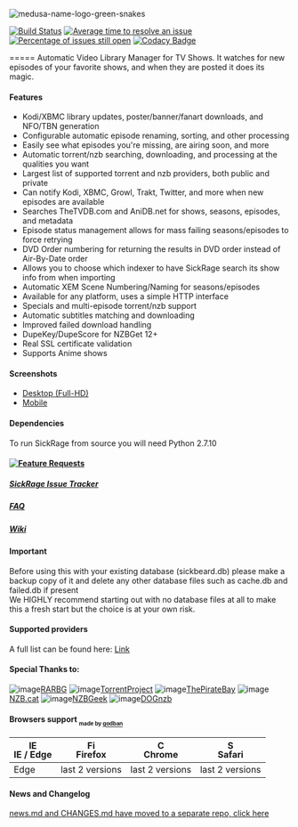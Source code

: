 ![medusa-name-logo-green-snakes](https://cloud.githubusercontent.com/assets/1867464/13375559/ede197ae-dd70-11e5-8cd0-b0eb239c977e.png)

[![Build Status](https://travis-ci.org/pymedusa/Medusa.svg?branch=develop)](https://travis-ci.org/pymedusa/Medusa) [![Average time to resolve an issue](http://isitmaintained.com/badge/resolution/pymedusa/Medusa.svg)](http://isitmaintained.com/project/pymedusa/Medusa "Average time to resolve an issue") [![Percentage of issues still open](http://isitmaintained.com/badge/open/pymedusa/Medusa.svg)](http://isitmaintained.com/project/pymedusa/Medusa "Percentage of issues still open")  [![Codacy Badge](https://api.codacy.com/project/badge/Grade/ade58b4469dd4b38bbbd681913d97bfc)](https://www.codacy.com/app/pymedusa/Medusa?utm_source=github.com&amp;utm_medium=referral&amp;utm_content=pymedusa/Medusa&amp;utm_campaign=Badge_Grade)

=====
Automatic Video Library Manager for TV Shows. It watches for new episodes of your favorite shows, and when they are posted it does its magic.

#### Features
 - Kodi/XBMC library updates, poster/banner/fanart downloads, and NFO/TBN generation
 - Configurable automatic episode renaming, sorting, and other processing
 - Easily see what episodes you're missing, are airing soon, and more
 - Automatic torrent/nzb searching, downloading, and processing at the qualities you want
 - Largest list of supported torrent and nzb providers, both public and private
 - Can notify Kodi, XBMC, Growl, Trakt, Twitter, and more when new episodes are available
 - Searches TheTVDB.com and AniDB.net for shows, seasons, episodes, and metadata
 - Episode status management allows for mass failing seasons/episodes to force retrying
 - DVD Order numbering for returning the results in DVD order instead of Air-By-Date order
 - Allows you to choose which indexer to have SickRage search its show info from when importing
 - Automatic XEM Scene Numbering/Naming for seasons/episodes
 - Available for any platform, uses a simple HTTP interface
 - Specials and multi-episode torrent/nzb support
 - Automatic subtitles matching and downloading
 - Improved failed download handling
 - DupeKey/DupeScore for NZBGet 12+
 - Real SSL certificate validation
 - Supports Anime shows

#### Screenshots
- [Desktop (Full-HD)](http://imgur.com/a/4fpBk)
- [Mobile](http://imgur.com/a/WPyG6)

#### Dependencies
 To run SickRage from source you will need Python 2.7.10

#### [![Feature Requests](https://cloud.githubusercontent.com/assets/390379/10127973/045b3a96-6560-11e5-9b20-31a2032956b2.png)](http://feathub.com/PyMedusa/SickRage)

##### [SickRage Issue Tracker](https://github.com/PyMedusa/SickRage/issues)

##### [FAQ](https://github.com/PyMedusa/SickRage/wiki/Frequently-Asked-Questions)

##### [Wiki](https://github.com/PyMedusa/SickRage/wiki)

#### Important
Before using this with your existing database (sickbeard.db) please make a backup copy of it and delete any other database files such as cache.db and failed.db if present<br>
We HIGHLY recommend starting out with no database files at all to make this a fresh start but the choice is at your own risk.

#### Supported providers

A full list can be found here: [Link](https://github.com/PyMedusa/SickRage/wiki/SickRage-Search-Providers)

#### Special Thanks to:
![image](https://rarbg.com/favicon.ico)[RARBG](https://rarbg.to)
![image](https://torrentproject.se/favicon.ico)[TorrentProject](https://torrentproject.se/about)
![image](https://thepiratebay.se/favicon.ico)[ThePirateBay](https://thepiratebay.se/)
![image](https://nzb.cat/favicon.ico)[NZB.cat](https://nzb.cat/)
![image](https://nzbgeek.info/favicon.ico)[NZBGeek](https://nzbgeek.info)
![image](https://raw.githubusercontent.com/PyMedusa/SickRage/master/static/images/providers/dognzb.png)[DOGnzb](dognzb.cr)

#### Browsers support <sub><sub>made by <a href="https://godban.github.io">godban</a></sub></sub>

| [<img src="https://raw.githubusercontent.com/godban/browsers-support-badges/master/src/images/edge.png" alt="IE / Edge" width="16px" height="16px" />](http://godban.github.io/browsers-support-badges/)</br>IE / Edge | [<img src="https://raw.githubusercontent.com/godban/browsers-support-badges/master/src/images/firefox.png" alt="Firefox" width="16px" height="16px" />](http://godban.github.io/browsers-support-badges/)</br>Firefox | [<img src="https://raw.githubusercontent.com/godban/browsers-support-badges/master/src/images/chrome.png" alt="Chrome" width="16px" height="16px" />](http://godban.github.io/browsers-support-badges/)</br>Chrome | [<img src="https://raw.githubusercontent.com/godban/browsers-support-badges/master/src/images/safari.png" alt="Safari" width="16px" height="16px" />](http://godban.github.io/browsers-support-badges/)</br>Safari |
| --------- | --------- | --------- | --------- |
| Edge| last 2 versions| last 2 versions| last 2 versions

#### News and Changelog
[news.md and CHANGES.md have moved to a separate repo, click here](https://github.com/PyMedusa/SickRage.github.io)
